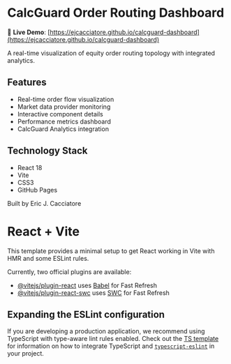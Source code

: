 
# CalcGuard Order Routing Dashboard

🚀 **Live Demo**: [https://ejcacciatore.github.io/calcguard-dashboard](https://ejcacciatore.github.io/calcguard-dashboard)

A real-time visualization of equity order routing topology with integrated analytics.

## Features

- Real-time order flow visualization
- Market data provider monitoring
- Interactive component details
- Performance metrics dashboard
- CalcGuard Analytics integration

## Technology Stack

- React 18
- Vite
- CSS3
- GitHub Pages

Built by Eric J. Cacciatore


# React + Vite

This template provides a minimal setup to get React working in Vite with HMR and some ESLint rules.

Currently, two official plugins are available:

- [@vitejs/plugin-react](https://github.com/vitejs/vite-plugin-react/blob/main/packages/plugin-react) uses [Babel](https://babeljs.io/) for Fast Refresh
- [@vitejs/plugin-react-swc](https://github.com/vitejs/vite-plugin-react/blob/main/packages/plugin-react-swc) uses [SWC](https://swc.rs/) for Fast Refresh

## Expanding the ESLint configuration

If you are developing a production application, we recommend using TypeScript with type-aware lint rules enabled. Check out the [TS template](https://github.com/vitejs/vite/tree/main/packages/create-vite/template-react-ts) for information on how to integrate TypeScript and [`typescript-eslint`](https://typescript-eslint.io) in your project.

